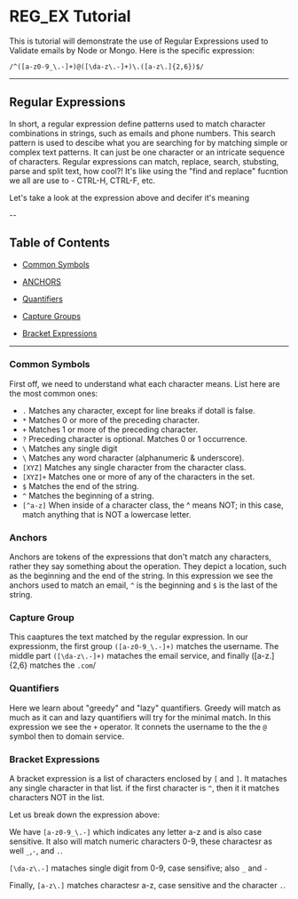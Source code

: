 # REG_EX Tutorial

This is tutorial will demonstrate the use of Regular Expressions used to Validate emails by Node or Mongo. Here is the specific expression: 

`/^([a-z0-9_\.-]+)@([\da-z\.-]+)\.([a-z\.]{2,6})$/`

---

## Regular Expressions

In short, a regular expression define patterns used to match character combinations in strings, such as emails and phone numbers. This search pattern is used to descibe what you are searching for by matching simple or complex text patterns. It can just be one character or an intricate sequence of characters. Regular expressions can match, replace, search, stubsting, parse and split text, how cool?! It's like using the "find and replace" fucntion we all are use to - CTRL-H, CTRL-F, etc.

Let's take a look at the expression above and decifer it's meaning

--

## Table of Contents
- [Common Symbols](#common-symbols)
- [ANCHORS](#anchors)
- [Quantifiers](#quantifiers)
- [Capture Groups](#capture-group)

- [Bracket Expressions](#bracket-expressions)

---
### Common Symbols

First off, we need to understand what each character means. List here are the most common ones:

-   `.`      Matches any character, except for line breaks if dotall is false.
-   `*`      Matches 0 or more of the preceding character.
-   `+`      Matches 1 or more of the preceding character.
-   `?`      Preceding character is optional. Matches 0 or 1 occurrence.
-   `\`      Matches any single digit
-   `\`      Matches any word character (alphanumeric & underscore).
- `[XYZ]`    Matches any single character from the character class.
- `[XYZ]+`   Matches one or more of any of the characters in the set.
-   `$`      Matches the end of the string.
-   `^`      Matches the beginning of a string.
- `[^a-z]`   When inside of a character class, the ^ means NOT; in this case, match anything that is NOT a lowercase letter.


### Anchors

Anchors are tokens of the expressions that don't match any characters, rather they say something about the operation. They depict a location, such as the beginning and the end of the string. In this expression we see the anchors used to match an email, `^` is the beginning and `$` is the last of the string.

### Capture Group

This caaptures the text matched by the regular expression. In our expressionm, the first group `([a-z0-9_\.-]+)` matches the username. The middle part `([\da-z\.-]+)` mataches the email service, and finally ([a-z\.]{2,6} matches the `.com`/

### Quantifiers

Here we learn about "greedy" and "lazy" quantifiers. Greedy  will match as much as it can and lazy quantifiers will try for the minimal match. In this expression we see the `+` operator. It connets the username to the the `@` symbol then to domain service. 

### Bracket Expressions

A bracket expression is a list of characters enclosed by `[` and `]`. It mataches any single character in that list. if the first character is `^`, then it it matches characters NOT in the list. 

Let us break down the expression above:

We have `[a-z0-9_\.-]` which indicates any letter a-z and is also case sensitive. It also will match numeric characters 0-9, these charactesr as well `_`,`-`, and `.`. 

`[\da-z\.-]` mataches single digit from 0-9, case sensifive; also `_` and `-`

Finally, `[a-z\.]` matches charactesr a-z, case sensitive and the character `.`.





